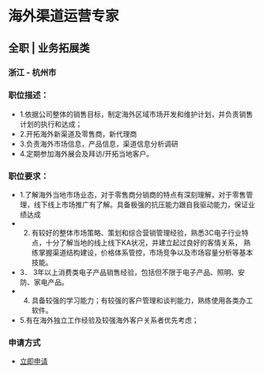 
# 海外渠道运营专家
## 全职  |  业务拓展类
### 浙江 - 杭州市

### 职位描述：
- 1.依据公司整体的销售目标，制定海外区域市场开发和维护计划，并负责销售计划的执行和达成；
- 2.开拓海外新渠道及零售商，新代理商
- 3.负责海外市场信息，产品信息，渠道信息分析调研
- 4.定期参加海外展会及拜访/开拓当地客户。

### 职位要求：
- 1.了解海外当地市场业态，对于零售商分销商的特点有深刻理解，对于零售管理，线下线上市场推广有了解。具备极强的抗压能力跟自我驱动能力，保证业绩达成
- 2. 有较好的整体市场策略、策划和综合营销管理经验，熟悉3C电子行业特点，十分了解当地的线上线下KA状况，并建立起过良好的客情关系， 熟练掌握渠道结构建设，价格体系管控，市场竞争以及市场容量分析等基本技能。
- 3． 3年以上消费类电子产品销售经验，包括但不限于电子产品、照明、安防、家电产品。
- 4. 具备较强的学习能力；有较强的客户管理和谈判能力，熟练使用各类办工软件。
- 5.有在海外独立工作经验及较强海外客户关系者优先考虑；
### 申请方式
- <a href="mailto:hr@tuya.com?subject=求职简历-海外渠道运营专家-来自GitHub">立即申请</a>
